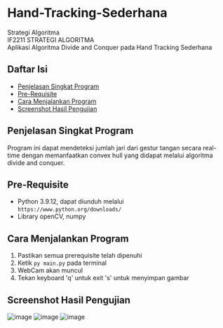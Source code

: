 # Hand-Tracking-Sederhana
Strategi Algoritma <br>
IF2211 STRATEGI ALGORITMA <br>
Aplikasi Algoritma Divide and Conquer pada Hand Tracking Sederhana <br>

## Daftar Isi

- [Penjelasan Singkat Program](#penjelasan-singkat-program)
- [Pre-Requisite](#pre-requisite)
- [Cara Menjalankan Program](#cara-menjalankan-program)
- [Screenshot Hasil Pengujian](#screenshot-hasil-pengujian)

## Penjelasan Singkat Program
Program ini dapat mendeteksi jumlah jari dari gestur tangan secara real-time dengan memanfaatkan convex hull yang didapat melalui algoritma divide and conquer.

## Pre-Requisite
* Python 3.9.12, dapat diunduh melalui `https://www.python.org/downloads/`
* Library openCV, numpy

## Cara Menjalankan Program
1. Pastikan semua prerequisite telah dipenuhi
2. Ketik `py main.py` pada terminal
3. WebCam akan muncul
4. Tekan keyboard 'q' untuk exit 's' untuk menyimpan gambar

## Screenshot Hasil Pengujian
![image](https://github.com/althaafka/Hand-Tracking-Sederhana/assets/92701179/ff627f4d-9810-42f4-9eed-0daab7b24369)
![image](https://github.com/althaafka/Hand-Tracking-Sederhana/assets/92701179/4e58f6f6-18fe-4989-b0e0-88d402eb4550)
![image](https://github.com/althaafka/Hand-Tracking-Sederhana/assets/92701179/caa0abd2-830a-4a46-9ef3-18e1b2c34023)
